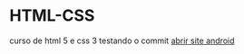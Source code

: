 # HTML-CSS
 curso de html 5 e css 3
 testando o commit
 <a href="https://https://ngcmarcio.github.io/HTML-CSS/exercicios/desafio010/android.html">abrir site android</a>
